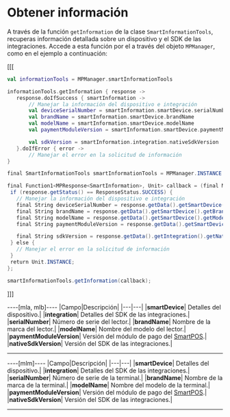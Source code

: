 # Obtener información

A través de la función `getInformation` de la clase `SmartInformationTools`, recuperas información detallada sobre un dispositivo y el SDK de las integraciones. Accede a esta función por el a través del objeto `MPManager`, como en el ejemplo a continuación:

[[[
```kotlin
val informationTools = MPManager.smartInformationTools

informationTools.getInformation { response ->
   response.doIfSuccess { smartInformation ->
       // Manejar la información del dispositivo e integración
       val deviceSerialNumber = smartInformation.smartDevice.serialNumber
       val brandName = smartInformation.smartDevice.brandName
       val modelName = smartInformation.smartDevice.modelName
       val paymentModuleVersion = smartInformation.smartDevice.paymentModuleVersion

       val sdkVersion = smartInformation.integration.nativeSdkVersion
   }.doIfError { error ->
       // Manejar el error en la solicitud de información
}
```
```java
final SmartInformationTools smartInformationTools = MPManager.INSTANCE.getSmartInformationTools();

final Function1<MPResponse<SmartInformation>, Unit> callback = (final MPResponse<SmartInformation> response) -> {
 if (response.getStatus() == ResponseStatus.SUCCESS) {
   // Manejar la información del dispositivo e integración
   final String deviceSerialNumber = response.getData().getSmartDevice().getSerialNumber();
   final String brandName = response.getData().getSmartDevice().getBrandName();
   final String modelName = response.getData().getSmartDevice().getModelName();
   final String paymentModuleVersion = response.getData().getSmartDevice().getPaymentModuleVersion();

   final String sdkVersion = response.getData().getIntegration().getNativeSdkVersion();
 } else {
   // Manejar el error en la solicitud de información 
 }
 return Unit.INSTANCE;
};

smartInformationTools.getInformation(callback);
```
]]]

----[mla, mlb]---- 
|Campo|Descripción|
|---|---|
|**smartDevice**| Detalles del dispositivo.|
|**integration**|  Detalles del SDK de las integraciones.|
|**serialNumber**| Número de serie del lector.|
|**brandName**| Nombre de la marca del lector.|
|**modelName**| Nombre del modelo del lector.|
|**paymentModuleVersion**| Versión del módulo de pago del [SmartPOS](/developers/en/docs/mp-point/landing).|
|**nativeSdkVersion**| Versión del SDK de las integraciones.|

------------ 
----[mlm]---- 
|Campo|Descripción|
|---|---|
|**smartDevice**| Detalles del dispositivo.|
|**integration**|  Detalles del SDK de las integraciones.|
|**serialNumber**| Número de serie de la terminal.|
|**brandName**| Nombre de la marca de la terminal.|
|**modelName**| Nombre del modelo de la terminal.|
|**paymentModuleVersion**| Versión del módulo de pago del [SmartPOS](/developers/en/docs/mp-point/landing).|
|**nativeSdkVersion**| Versión del SDK de las integraciones.|

------------